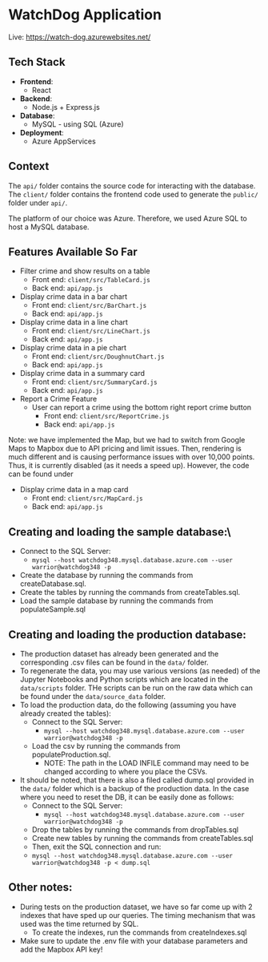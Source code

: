 # WatchDog Application

Live: https://watch-dog.azurewebsites.net/

## Tech Stack

- **Frontend**:
  - React
- **Backend**:
  - Node.js + Express.js
- **Database**:
  - MySQL - using SQL (Azure)
- **Deployment**:
  - Azure AppServices

## Context

The `api/` folder contains the source code for interacting with the database. The `client/` folder contains the frontend code used to generate the `public/` folder under `api/`.

The platform of our choice was Azure. Therefore, we used Azure SQL to host a MySQL database.

## Features Available So Far

- Filter crime and show results on a table
  - Front end: `client/src/TableCard.js`
  - Back end: `api/app.js`
- Display crime data in a bar chart
  - Front end: `client/src/BarChart.js`
  - Back end: `api/app.js`
- Display crime data in a line chart
  - Front end: `client/src/LineChart.js`
  - Back end: `api/app.js`
- Display crime data in a pie chart
  - Front end: `client/src/DoughnutChart.js`
  - Back end: `api/app.js`
- Display crime data in a summary card
  - Front end: `client/src/SummaryCard.js`
  - Back end: `api/app.js`
- Report a Crime Feature
  - User can report a crime using the bottom right report crime button
    - Front end: `client/src/ReportCrime.js`
    - Back end: `api/app.js`

Note: we have implemented the Map, but we had to switch from Google Maps to Mapbox due to API pricing and limit issues. Then, rendering is much different and is causing performance issues with over 10,000 points. Thus, it is currently disabled (as it needs a speed up). However, the code can be found under

- Display crime data in a map card
  - Front end: `client/src/MapCard.js`
  - Back end: `api/app.js`

## Creating and loading the sample database:\

- Connect to the SQL Server:
  - `mysql --host watchdog348.mysql.database.azure.com --user warrior@watchdog348 -p`
- Create the database by running the commands from createDatabase.sql.
- Create the tables by running the commands from createTables.sql.
- Load the sample database by running the commands from populateSample.sql

## Creating and loading the production database:

- The production dataset has already been generated and the corresponding .csv files can be found in the `data/` folder.
- To regenerate the data, you may use various versions (as needed) of the Jupyter Notebooks and Python scripts which are located in the `data/scripts` folder. THe scripts can be run on the raw data which can be found under the `data/source_data` folder.
- To load the production data, do the following (assuming you have already created the tables):
  - Connect to the SQL Server:
    - `mysql --host watchdog348.mysql.database.azure.com --user warrior@watchdog348 -p`
  - Load the csv by running the commands from populateProduction.sql.
    - NOTE: The path in the LOAD INFILE command may need to be changed according to where you place the CSVs.
- It should be noted, that there is also a filed called dump.sql provided in the `data/` folder which is a backup of the production data. In the case where you need to reset the DB, it can be easily done as follows:
  - Connect to the SQL Server:
    - `mysql --host watchdog348.mysql.database.azure.com --user warrior@watchdog348 -p`
  - Drop the tables by running the commands from dropTables.sql
  - Create new tables by running the commands from createTables.sql
  - Then, exit the SQL connection and run:
  - `mysql --host watchdog348.mysql.database.azure.com --user warrior@watchdog348 -p < dump.sql`

## Other notes:

- During tests on the production dataset, we have so far come up with 2 indexes that have sped up our queries. The timing mechanism that was used was the time returned by SQL.
  - To create the indexes, run the commands from createIndexes.sql
- Make sure to update the .env file with your database parameters and add the Mapbox API key!

